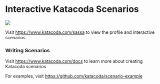 # Interactive Katacoda Scenarios

[![](http://shields.katacoda.com/katacoda/sassa/count.svg)](https://www.katacoda.com/sassa "Get your profile on Katacoda.com")

Visit https://www.katacoda.com/sassa to view the profile and interactive scenarios

### Writing Scenarios
Visit https://www.katacoda.com/docs to learn more about creating Katacoda scenarios

For examples, visit https://github.com/katacoda/scenario-example
